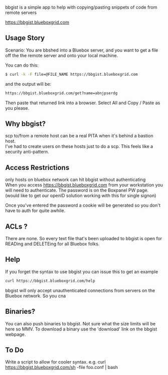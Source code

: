 bbgist is a simple app to help with copying/pasting snippets of code from remote servers

https://bbgist.blueboxgrid.com

Usage Story
-----------

Scenario:
You are bbshed into a Bluebox server, and you want to get a file off the the remote server and onto your local machine.

You can do this:
```bash
$ curl -k -F file=@FILE_NAME https://bbgist.blueboxgrid.com
```

and the output will be:
```bash
https://bbgist.blueboxgrid.com/get?name=abnjpserdg
```

Then paste that returned link into a browser.
Select All  and Copy / Paste as you please.

Why bbgist?
----------
scp to/from a remote host can be a real PITA when it's behind a bastion host. <br />
I've had to create users on these hosts just to do a scp.  This feels like a security anti-pattern. <br />

Access Restrictions
-------------------

only hosts on bluebox network can hit bbgist without authenticating<br />
When you access https://bbgist.blueboxgrid.com from your workstation you will need to authenticate.  The password is on the Boxpanel PW page.<br />
(would like to get our openID solution working with this for single signon)<br />

Once you've entered the password a cookie will be generated so you don't have to auth for quite awhile.

ACLs ?
-------
There are none.  So every text file that's been uploaded to bbgist is open for READing and DELETEing for all Bluebox folks.<br />

Help
------
If you forget the syntax to use bbgist you can issue this to get an example
```bash
curl https://bbgist.blueboxgrid.com/help
```

bbgist will only accept unauthenticated connections from servers on the Bluebox network.  So you cna

Binaries?
---------
You can also push binaries to bbgist.   Not sure what the size limits will be here so MMV.
To download a binary use the 'download' link on the bbgist webpage.

To Do
-------
Write a script to allow for cooler syntax. e.g.  curl https://bbgist.blueboxgrid.com/sh -file foo.conf | bash

